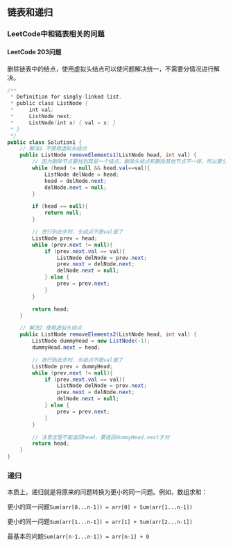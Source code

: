 ## 链表和递归

### LeetCode中和链表相关的问题

#### LeetCode 203问题

删除链表中的结点，使用虚拟头结点可以使问题解决统一，不需要分情况进行解决。

```java
/**
 * Definition for singly-linked list.
 * public class ListNode {
 *     int val;
 *     ListNode next;
 *     ListNode(int x) { val = x; }
 * }
 */
public class Solution1 {
    // 解法1 不使用虚拟头结点
    public ListNode removeElements1(ListNode head, int val) {
        // 因为删除节点要找到其前一个结点，删除头结点和删除其他节点不一样，所以要分开处理
        while (head != null && head.val==val){
            ListNode delNode = head;
            head = delNode.next;
            delNode.next = null;
        }

        if (head == null){
            return null;
        }

        // 进行到此步时，头结点不是val值了
        ListNode prev = head;
        while (prev.next != null){
            if (prev.next.val == val){
                ListNode delNode = prev.next;
                prev.next = delNode.next;
                delNode.next = null;
            } else {
                prev = prev.next;
            }
        }

        return head;
    }

    // 解法2 使用虚拟头结点
    public ListNode removeElements2(ListNode head, int val) {
        ListNode dummyHead = new ListNode(-1);
        dummyHead.next = head;

        // 进行到此步时，头结点不是val值了
        ListNode prev = dummyHead;
        while (prev.next != null){
            if (prev.next.val == val){
                ListNode delNode = prev.next;
                prev.next = delNode.next;
                delNode.next = null;
            } else {
                prev = prev.next;
            }
        }

        // 注意这里不能返回head，要返回dummyHead.next才对
        return head;
    }
}
```

### 递归

本质上，递归就是将原来的问题转换为更小的同一问题。例如，数组求和：

更小的同一问题`Sum(arr[0...n-1]) = arr[0] + Sum(arr[1...n-1])`

更小的同一问题`Sum(arr[1...n-1]) = arr[1] + Sum(arr[2...n-1])`

最基本的问题`Sum(arr[n-1...n-1]) = arr[n-1] + 0`